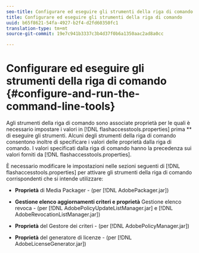 ```yaml
---
seo-title: Configurare ed eseguire gli strumenti della riga di comando
title: Configurare ed eseguire gli strumenti della riga di comando
uuid: b65f8621-54fa-4927-b2f4-d2fd60350fc1
translation-type: tm+mt
source-git-commit: 19e7c941b3337c3b4d37f0b6a1350aac2ad8a0cc

---
```



# Configurare ed eseguire gli strumenti della riga di comando {#configure-and-run-the-command-line-tools}

Agli strumenti della riga di comando sono associate proprietà per le quali è necessario impostare i valori in [!DNL flashaccesstools.properties] prima ** di eseguire gli strumenti. Alcuni degli strumenti della riga di comando consentono inoltre di specificare i valori delle proprietà dalla riga di comando. I valori specificati dalla riga di comando hanno la precedenza sui valori forniti da [!DNL flashaccesstools.properties].

È necessario modificare le impostazioni nelle sezioni seguenti di [!DNL flashaccesstools.properties] per attivare gli strumenti della riga di comando corrispondenti che si intende utilizzare:

* **Proprietà** di Media Packager - (per [!DNL AdobePackager.jar])

* **Gestione elenco aggiornamenti criteri e proprietà** Gestione elenco revoca - (per [!DNL AdobePolicyUpdateListManager.jar] e [!DNL AdobeRevocationListManager.jar])

* **Proprietà** del Gestore dei criteri - (per [!DNL AdobePolicyManager.jar])

* **Proprietà** del generatore di licenze - (per [!DNL AdobeLicenseGenerator.jar])